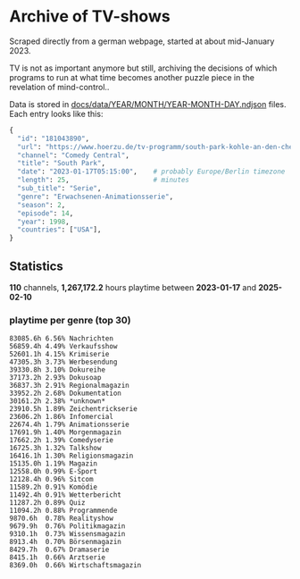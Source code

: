 # Archive of TV-shows

Scraped directly from a german webpage, started at about mid-January 2023.

TV is not as important anymore but still, archiving the decisions of which programs to run at what time
becomes another puzzle piece in the revelation of mind-control.. 

Data is stored in [docs/data/YEAR/MONTH/YEAR-MONTH-DAY.ndjson](docs/data/) files. 
Each entry looks like this:

```python
{
  "id": "181043890", 
  "url": "https://www.hoerzu.de/tv-programm/south-park-kohle-an-den-chefkoch/bid_181043890/", 
  "channel": "Comedy Central", 
  "title": "South Park", 
  "date": "2023-01-17T05:15:00",    # probably Europe/Berlin timezone 
  "length": 25,                     # minutes 
  "sub_title": "Serie", 
  "genre": "Erwachsenen-Animationsserie", 
  "season": 2, 
  "episode": 14, 
  "year": 1998, 
  "countries": ["USA"],
}
```

## Statistics

**110** channels, **1,267,172.2** hours playtime between **2023-01-17** and **2025-02-10**


### playtime per genre (top 30)

    83085.6h 6.56% Nachrichten
    56859.4h 4.49% Verkaufsshow
    52601.1h 4.15% Krimiserie
    47305.3h 3.73% Werbesendung
    39330.8h 3.10% Dokureihe
    37173.2h 2.93% Dokusoap
    36837.3h 2.91% Regionalmagazin
    33952.2h 2.68% Dokumentation
    30161.2h 2.38% *unknown*
    23910.5h 1.89% Zeichentrickserie
    23606.2h 1.86% Infomercial
    22674.4h 1.79% Animationsserie
    17691.9h 1.40% Morgenmagazin
    17662.2h 1.39% Comedyserie
    16725.3h 1.32% Talkshow
    16416.1h 1.30% Religionsmagazin
    15135.0h 1.19% Magazin
    12558.0h 0.99% E-Sport
    12128.4h 0.96% Sitcom
    11589.2h 0.91% Komödie
    11492.4h 0.91% Wetterbericht
    11287.2h 0.89% Quiz
    11094.2h 0.88% Programmende
    9870.6h  0.78% Realityshow
    9679.9h  0.76% Politikmagazin
    9310.1h  0.73% Wissensmagazin
    8913.4h  0.70% Börsenmagazin
    8429.7h  0.67% Dramaserie
    8415.1h  0.66% Arztserie
    8369.0h  0.66% Wirtschaftsmagazin
